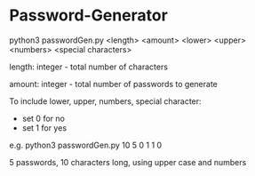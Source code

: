 # Password-Generator

  python3 passwordGen.py \<length\> \<amount\> \<lower\> \<upper\> \<numbers\> \<special characters\>

length: integer - total number of characters

amount: integer - total number of passwords to generate

To include lower, upper, numbers, special character:
  
- set 0 for no
- set 1 for yes
  
e.g.  python3 passwordGen.py 10 5 0 1 1 0

  5 passwords, 10 characters long, using upper case and numbers
